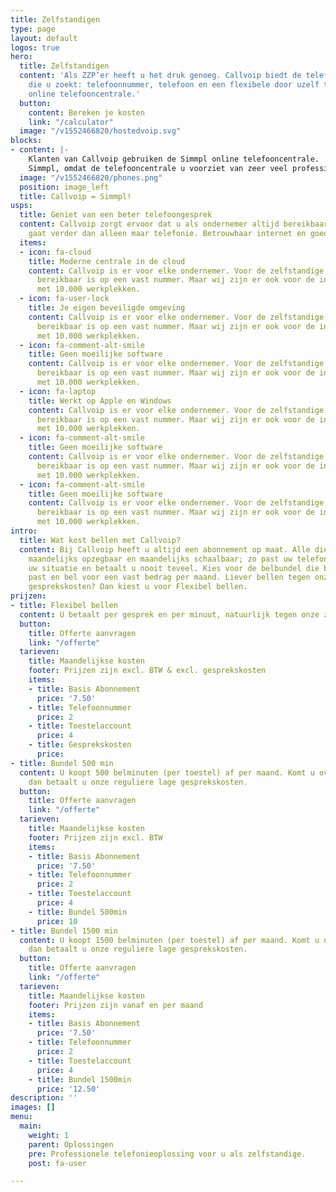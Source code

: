 ```yaml
---
title: Zelfstandigen
type: page
layout: default
logos: true
hero:
  title: Zelfstandigen
  content: 'Als ZZP’er heeft u het druk genoeg. Callvoip biedt de telefoonoplossing
    die u zoekt: telefoonnummer, telefoon en een flexibele door uzelf te bedienen
    online telefooncentrale.'
  button:
    content: Bereken je kosten
    link: "/calculator"
  image: "/v1552466820/hostedvoip.svg"
blocks:
- content: |-
    Klanten van Callvoip gebruiken de Simmpl online telefooncentrale.
    Simmpl, omdat de telefooncentrale u voorziet van zeer veel professionele functionaliteiten en uitblinkt in bedieningseenvoud.
  image: "/v1552466820/phones.png"
  position: image_left
  title: Callvoip = Simmpl!
usps:
  title: Geniet van een beter telefoongesprek
  content: Callvoip zorgt ervoor dat u als ondernemer altijd bereikbaar bent, dat
    gaat verder dan alleen maar telefonie. Betrouwbaar internet en goede apparatuur
  items:
  - icon: fa-cloud
    title: Moderne centrale in de cloud
    content: Callvoip is er voor elke ondernemer. Voor de zelfstandige, die graag
      bereikbaar is op een vast nummer. Maar wij zijn er ook voor de international
      met 10.000 werkplekken.
  - icon: fa-user-lock
    title: Je eigen beveiligde omgeving
    content: Callvoip is er voor elke ondernemer. Voor de zelfstandige, die graag
      bereikbaar is op een vast nummer. Maar wij zijn er ook voor de international
      met 10.000 werkplekken.
  - icon: fa-comment-alt-smile
    title: Geen moeilijke software
    content: Callvoip is er voor elke ondernemer. Voor de zelfstandige, die graag
      bereikbaar is op een vast nummer. Maar wij zijn er ook voor de international
      met 10.000 werkplekken.
  - icon: fa-laptop
    title: Werkt op Apple en Windows
    content: Callvoip is er voor elke ondernemer. Voor de zelfstandige, die graag
      bereikbaar is op een vast nummer. Maar wij zijn er ook voor de international
      met 10.000 werkplekken.
  - icon: fa-comment-alt-smile
    title: Geen moeilijke software
    content: Callvoip is er voor elke ondernemer. Voor de zelfstandige, die graag
      bereikbaar is op een vast nummer. Maar wij zijn er ook voor de international
      met 10.000 werkplekken.
  - icon: fa-comment-alt-smile
    title: Geen moeilijke software
    content: Callvoip is er voor elke ondernemer. Voor de zelfstandige, die graag
      bereikbaar is op een vast nummer. Maar wij zijn er ook voor de international
      met 10.000 werkplekken.
intro:
  title: Wat kost bellen met Callvoip?
  content: Bij Callvoip heeft u altijd een abonnement op maat. Alle diensten zijn
    maandelijks opzegbaar en maandelijks schaalbaar; zo past uw telefonie altijd bij
    uw situatie en betaalt u nooit teveel. Kies voor de belbundel die bij uw situatie
    past en bel voor een vast bedrag per maand. Liever bellen tegen onze vaste lage
    gesprekskosten? Dan kiest u voor Flexibel bellen.
prijzen:
- title: Flexibel bellen
  content: U betaalt per gesprek en per minuut, natuurlijk tegen onze zeer lage gesprekskosten.
  button:
    title: Offerte aanvragen
    link: "/offerte"
  tarieven:
    title: Maandelijkse kosten
    footer: Prijzen zijn excl. BTW & excl. gesprekskosten
    items:
    - title: Basis Abonnement
      price: '7.50'
    - title: Telefoonnummer
      price: 2
    - title: Toestelaccount
      price: 4
    - title: Gesprekskosten
      price: 
- title: Bundel 500 min
  content: U koopt 500 belminuten (per toestel) af per maand. Komt u over deze bundel,
    dan betaalt u onze reguliere lage gesprekskosten.
  button:
    title: Offerte aanvragen
    link: "/offerte"
  tarieven:
    title: Maandelijkse kosten
    footer: Prijzen zijn excl. BTW
    items:
    - title: Basis Abonnement
      price: '7.50'
    - title: Telefoonnummer
      price: 2
    - title: Toestelaccount
      price: 4
    - title: Bundel 500min
      price: 10
- title: Bundel 1500 min
  content: U koopt 1500 belminuten (per toestel) af per maand. Komt u over deze bundel,
    dan betaalt u onze reguliere lage gesprekskosten.
  button:
    title: Offerte aanvragen
    link: "/offerte"
  tarieven:
    title: Maandelijkse kosten
    footer: Prijzen zijn vanaf en per maand
    items:
    - title: Basis Abonnement
      price: '7.50'
    - title: Telefoonnummer
      price: 2
    - title: Toestelaccount
      price: 4
    - title: Bundel 1500min
      price: '12.50'
description: ''
images: []
menu:
  main:
    weight: 1
    parent: Oplossingen
    pre: Professionele telefonieoplossing voor u als zelfstandige.
    post: fa-user

---
```


